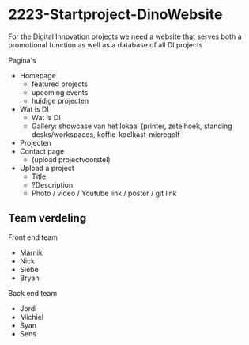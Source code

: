 # 2223-Startproject-DinoWebsite
For the Digital Innovation projects we need a website that serves both a promotional function as well as a database of all DI projects

Pagina's
<ul>
  <li>Homepage
    <ul>
      <li>featured projects</li>
      <li>upcoming events</li>
      <li>huidige projecten</li>
    </ul>
  </li>
  <li>Wat is DI
    <ul>
      <li>Wat is DI</li>
      <li>Gallery: showcase van het lokaal (printer, zetelhoek, standing desks/workspaces, koffie-koelkast-microgolf</li>
    </ul>
  </li>
  <li>Projecten</li>
  <li>Contact page
    <ul>
      <li>(upload projectvoorstel)</li>
    </ul>
  </li>
  <li>Upload a project
    <ul>
      <li>Title</li>
      <li>?Description</li>
      <li>Photo / video / Youtube link / poster / git link</li>
    </ul>
  </li>
</ul>


<h2> Team verdeling </h2>
<p>Front end team</p>
<ul>
  <li>Marnik</li>
  <li>Nick</li>
  <li>Siebe</li>
  <li>Bryan</li>
</ul>
<p>Back end team</p>
<ul>
  <li>Jordi</li>
  <li>Michiel</li>
  <li>Syan</li>
  <li>Sens</li>
</ul>
